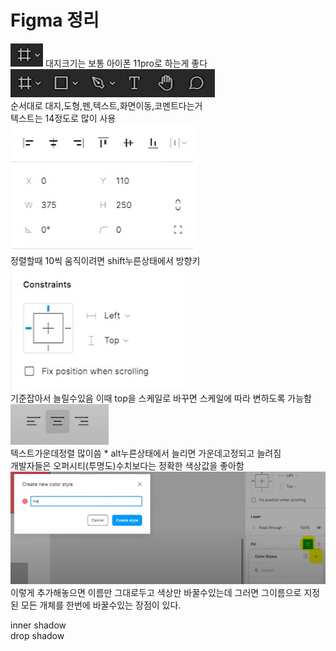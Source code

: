 # Figma 정리
<img src="이미지폴더\대지.jpg"> 대지크기는 보통 아이폰 11pro로 하는게 좋다   
<img src="메뉴.jpg">   
순서대로 대지,도형,펜,텍스트,화면이동,코멘트다는거   
텍스트는 14정도로 많이 사용   
<img src="정렬.jpg">   
정렬할때 10씩 움직이려면 shift누른상태에서 방향키   
<img src="기준.jpg">   
기준잡아서 늘릴수있음 이때 top을 스케일로 바꾸면 스케일에 따라 변하도록 가능함   
<img src="가운데.jpg">   
텍스트가운데정렬 많이씀 * alt누른상태에서 늘리면 가운데고정되고 늘려짐   
개발자들은 오퍼시티(투명도)수치보다는 정확한 색상값을 좋아함   
<img src="메인핑크.jpg">   
이렇게 추가해놓으면 이름만 그대로두고 색상만 바꿀수있는데 그러면 그이름으로 지정된 모든 개체를 한번에 바꿀수있는 장점이 있다.   
   
inner shadow   
drop shadow   

